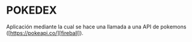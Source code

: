 POKEDEX
====================

Aplicación mediante la cual se hace una llamada a una API de pokemons ([https://pokeapi.co/][fireball]).
